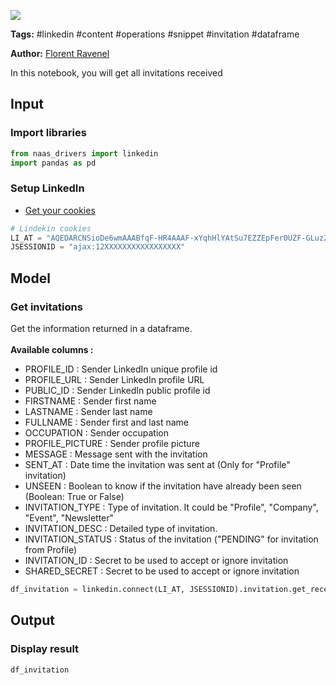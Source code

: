 <a href="https://app.naas.ai/user-redirect/naas/downloader?url=https://raw.githubusercontent.com/jupyter-naas/awesome-notebooks/master/LinkedIn/LinkedIn_Get_invitations_received.ipynb" target="_parent"><img src="https://naasai-public.s3.eu-west-3.amazonaws.com/open_in_naas.svg"/></a>

**Tags:** #linkedin #content #operations #snippet #invitation #dataframe

**Author:** [Florent Ravenel](https://www.linkedin.com/in/ACoAABCNSioBW3YZHc2lBHVG0E_TXYWitQkmwog/)

In this notebook, you will get all invitations received

## Input

### Import libraries



```python
from naas_drivers import linkedin
import pandas as pd
```

### Setup LinkedIn

- [Get your cookies](/d20a8e7e508e42af8a5b52e33f3dba75)


```python
# Lindekin cookies
LI_AT = "AQEDARCNSioDe6wmAAABfqF-HR4AAAF-xYqhHlYAtSu7EZZEpFer0UZF-GLuz2DNSz4asOOyCRxPGFjenv37irMObYYgxxxxxxx"
JSESSIONID = "ajax:12XXXXXXXXXXXXXXXXX"
```

## Model

### Get invitations
Get the information returned in a dataframe.<br><br>
**Available columns :**
- PROFILE_ID : Sender LinkedIn unique profile id
- PROFILE_URL : Sender LinkedIn profile URL
- PUBLIC_ID : Sender LinkedIn public profile id
- FIRSTNAME : Sender first name
- LASTNAME : Sender last name
- FULLNAME : Sender first and last name
- OCCUPATION : Sender occupation
- PROFILE_PICTURE : Sender profile picture
- MESSAGE : Message sent with the invitation
- SENT_AT : Date time the invitation was sent at (Only for "Profile" invitation)
- UNSEEN : Boolean to know if the invitation have already been seen (Boolean: True or False)
- INVITATION_TYPE : Type of invitation. It could be "Profile", "Company", "Event", "Newsletter"
- INVITATION_DESC : Detailed type of invitation.
- INVITATION_STATUS : Status of the invitation ("PENDING" for invitation from Profile)
- INVITATION_ID : Secret to be used to accept or ignore invitation
- SHARED_SECRET : Secret to be used to accept or ignore invitation


```python
df_invitation = linkedin.connect(LI_AT, JSESSIONID).invitation.get_received()
```

## Output


### Display result


```python
df_invitation
```


```python

```
